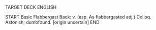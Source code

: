 TARGET DECK
ENGLISH

START
Basic
Flabbergast
Back: v. (esp. As flabbergasted adj.) Colloq. Astonish; dumbfound. [origin uncertain]
END
